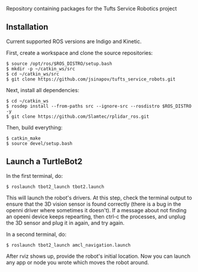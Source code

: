 Repository containing packages for the Tufts Service Robotics project

## Installation

Current supported ROS versions are Indigo and Kinetic.

First, create a workspace and clone the source repositories:
```
$ source /opt/ros/$ROS_DISTRO/setup.bash
$ mkdir -p ~/catkin_ws/src
$ cd ~/catkin_ws/src
$ git clone https://github.com/jsinapov/tufts_service_robots.git
```

Next, install all dependencies:
```
$ cd ~/catkin_ws
$ rosdep install --from-paths src --ignore-src --rosdistro $ROS_DISTRO -y
$ git clone https://github.com/Slamtec/rplidar_ros.git
```

Then, build everything:
```
$ catkin_make
$ source devel/setup.bash
```

## Launch a TurtleBot2

In the first terminal, do:

```
$ roslaunch tbot2_launch tbot2.launch
```

This will launch the robot's drivers. At this step, check the terminal output to ensure that the 3D vision sensor is found correctly (there is a bug in the openni driver where sometimes it doesn't). If a message about not finding an opeeni device keeps repearting, then ctrl-c the processes, and unplug the 3D sensor and plug it in again, and try again. 

In a second terminal, do:


```
$ roslaunch tbot2_launch amcl_navigation.launch
```

After rviz shows up, provide the robot's initial location. Now you can launch any app or node you wrote which moves the robot around. 


